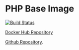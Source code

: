 # PHP Base Image

[![Build Status](https://travis-ci.com/smurtazakazmi/docker-base-php.svg?branch=master)](https://travis-ci.com/smurtazakazmi/docker-base-php)

[Docker Hub Repository](https://cloud.docker.com/repository/docker/smurtazakazmi/base-php)

[Github Repository](https://github.com/smurtazakazmi/base-php-fpm).
